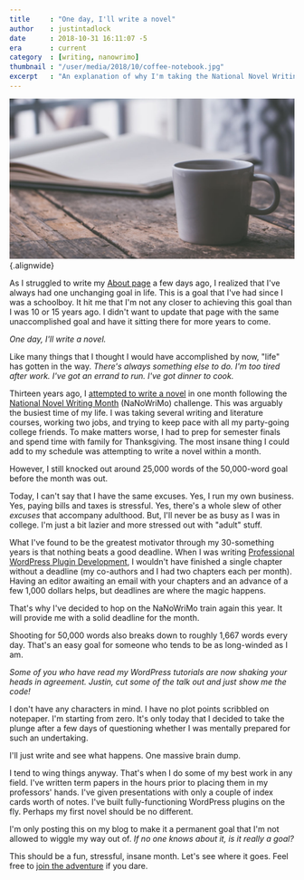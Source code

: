 ```yaml
---
title     : "One day, I'll write a novel"
author    : justintadlock
date      : 2018-10-31 16:11:07 -5
era       : current
category  : [writing, nanowrimo]
thumbnail : "/user/media/2018/10/coffee-notebook.jpg"
excerpt   : "An explanation of why I'm taking the National Novel Writing Month challenge this year."
---
```


![A wood table with an open notebook set in the background with a plain white coffee mug in the foreground.](/user/media/2018/10/coffee-notebook.jpg){.alignwide}

As I struggled to write my [About page](/about) a few days ago, I realized that I've always had one unchanging goal in life.  This is a goal that I've had since I was a schoolboy.  It hit me that I'm not any closer to achieving this goal than I was 10 or 15 years ago.  I didn't want to update that page with the same unaccomplished goal and have it sitting there for more years to come.

_One day, I'll write a novel._

Like many things that I thought I would have accomplished by now, "life" has gotten in the way.  _There's always something else to do.  I'm too tired after work.  I've got an errand to run.  I've got dinner to cook._

Thirteen years ago, I [attempted to write a novel](/archives/2005/10/30/1666666666666666667-words-a-day) in one month following the [National Novel Writing Month](https://nanowrimo.org/) (NaNoWriMo) challenge.  This was arguably the busiest time of my life.  I was taking several writing and literature courses, working two jobs, and trying to keep pace with all my party-going college friends.  To make matters worse, I had to prep for semester finals and spend time with family for Thanksgiving.  The most insane thing I could add to my schedule was attempting to write a novel within a month.

However, I still knocked out around 25,000 words of the 50,000-word goal before the month was out.

Today, I can't say that I have the same excuses.  Yes, I run my own business.  Yes, paying bills and taxes is stressful.  Yes, there's a whole slew of other _excuses_ that accompany adulthood.  But, I'll never be as busy as I was in college.  I'm just a bit lazier and more stressed out with "adult" stuff.

What I've found to be the greatest motivator through my 30-something years is that nothing beats a good deadline.  When I was writing [Professional WordPress Plugin Development](/plugindevbook), I wouldn't have finished a single chapter without a deadline (my co-authors and I had two chapters each per month).  Having an editor awaiting an email with your chapters and an advance of a few 1,000 dollars helps, but deadlines are where the magic happens.

That's why I've decided to hop on the NaNoWriMo train again this year.  It will provide me with a solid deadline for the month.

Shooting for 50,000 words also breaks down to roughly 1,667 words every day.  That's an easy goal for someone who tends to be as long-winded as I am.

_Some of you who have read my WordPress tutorials are now shaking your heads in agreement.  Justin, cut some of the talk out and just show me the code!_

I don't have any characters in mind.  I have no plot points scribbled on notepaper.  I'm starting from zero.  It's only today that I decided to take the plunge after a few days of questioning whether I was mentally prepared for such an undertaking.

I'll just write and see what happens.  One massive brain dump.

I tend to wing things anyway.  That's when I do some of my best work in any field.  I've written term papers in the hours prior to placing them in my professors' hands.  I've given presentations with only a couple of index cards worth of notes.  I've built fully-functioning WordPress plugins on the fly.  Perhaps my first novel should be no different.

I'm only posting this on my blog to make it a permanent goal that I'm not allowed to wiggle my way out of.  _If no one knows about it, is it really a goal?_

This should be a fun, stressful, insane month.  Let's see where it goes.  Feel free to [join the adventure](https://nanowrimo.org/ "National Novel Writing Month") if you dare.

